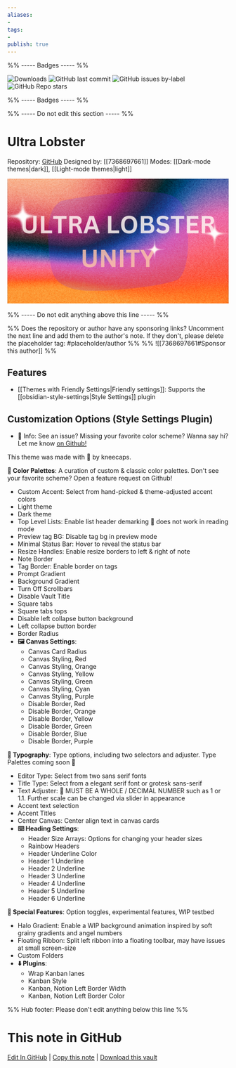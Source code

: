```yaml
---
aliases:
- 
tags: 
- 
publish: true
---
```


%% ----- Badges ----- %%

![Downloads](https://img.shields.io/badge/downloads-42924-573E7A?style=for-the-badge&logo=)
![GitHub last commit](https://img.shields.io/github/last-commit/7368697661/Ultra-Lobster?color=573E7A&label=last%20update&logo=github&style=for-the-badge)
![GitHub issues by-label](https://img.shields.io/github/issues/7368697661/Ultra-Lobster/help%20wanted?color=573E7A&logo=github&style=for-the-badge) 
![GitHub Repo stars](https://img.shields.io/github/stars/7368697661/Ultra-Lobster?color=573E7A&logo=github&style=for-the-badge)

%% ----- Badges ----- %%

%% ----- Do not edit this section ----- %%

# Ultra Lobster

Repository: [GitHub](https://github.com/7368697661/Ultra-Lobster)
Designed by: [[7368697661]]
Modes: [[Dark-mode themes|dark]], [[Light-mode themes|light]]



![screenshot](https://github.com/7368697661/Ultra-Lobster/raw/HEAD/preview_thumb.png)

%% ----- Do not edit anything above this line ----- %% 

%% Does the repository or author have any sponsoring links? Uncomment the next line and add them to the author's note. If they don't, please delete the placeholder tag: #placeholder/author %%
%% ![[7368697661#Sponsor this author]] %%


## Features

- [[Themes with Friendly Settings|Friendly settings]]: Supports the [[obsidian-style-settings|Style Settings]] plugin

## Customization Options (Style Settings Plugin) 
- 🦞 Info: See an issue? Missing your favorite color scheme? Wanna say hi? Let me know [on Github!](https://github.com/7368697661/Ultra-Lobster)

This theme was made with 💖 by kneecaps.


**🎨 Color Palettes**: A curation of custom & classic color palettes. Don't see your favorite scheme? Open a feature request on Github!
- Custom Accent: Select from hand-picked & theme-adjusted accent colors
- Light theme
- Dark theme
- Top Level Lists: Enable list header demarking 🚨 does not work in reading mode
- Preview tag BG: Disable tag bg in preview mode
- Minimal Status Bar: Hover to reveal the status bar
- Resize Handles: Enable resize borders to left & right of note
- Note Border
- Tag Border: Enable border on tags
- Prompt Gradient
- Background Gradient
- Turn Off Scrollbars
- Disable Vault Title
- Square tabs
- Square tabs tops
- Disable left collapse button background
- Left collapse button border
- Border Radius
- **🖼️ Canvas Settings**: 
    - Canvas Card Radius
    - Canvas Styling, Red
    - Canvas Styling, Orange
    - Canvas Styling, Yellow
    - Canvas Styling, Green
    - Canvas Styling, Cyan
    - Canvas Styling, Purple
    - Disable Border, Red
    - Disable Border, Orange
    - Disable Border, Yellow
    - Disable Border, Green
    - Disable Border, Blue
    - Disable Border, Purple

**📑 Typography**: Type options, including two selectors and adjuster. Type Palettes coming soon 📅
- Editor Type: Select from two sans serif fonts
- Title Type: Select from a elegant serif font or grotesk sans-serif
- Text Adjuster: 🚨 MUST BE A WHOLE / DECIMAL NUMBER such as 1 or 1.1. Further scale can be changed via slider in appearance
- Accent text selection
- Accent Titles
- Center Canvas: Center align text in canvas cards
- **⌨️ Heading Settings**: 
    - Header Size Arrays: Options for changing your header sizes
    - Rainbow Headers
    - Header Underline Color
    - Header 1 Underline
    - Header 2 Underline
    - Header 3 Underline
    - Header 4 Underline
    - Header 5 Underline
    - Header 6 Underline

**🧪 Special Features**: Option toggles, experimental features, WIP testbed
- Halo Gradient: Enable a WIP background animation inspired by soft grainy gradients and angel numbers
- Floating Ribbon: Split left ribbon into a floating toolbar, may have issues at small screen-size
- Custom Folders
- **⬇️ Plugins**: 
    - Wrap Kanban lanes
    - Kanban Style
    - Kanban, Notion Left Border Width
    - Kanban, Notion Left Border Color


%% Hub footer: Please don't edit anything below this line %%

# This note in GitHub

<span class="git-footer">[Edit In GitHub](https://github.dev/obsidian-community/obsidian-hub/blob/main/02%20-%20Community%20Expansions/02.05%20All%20Community%20Expansions/Themes/Ultra%20Lobster.md "git-hub-edit-note") | [Copy this note](https://raw.githubusercontent.com/obsidian-community/obsidian-hub/main/02%20-%20Community%20Expansions/02.05%20All%20Community%20Expansions/Themes/Ultra%20Lobster.md "git-hub-copy-note") | [Download this vault](https://github.com/obsidian-community/obsidian-hub/archive/refs/heads/main.zip "git-hub-download-vault") </span>
